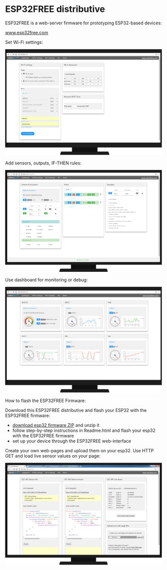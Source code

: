 # ESP32FREE distributive

ESP32FREE is a web-server firmware for prototyping ESP32-based devices:

www.esp32free.com

Set Wi-Fi settings:

![alt text](https://github.com/omreps/esp32free/blob/master/Readme_files/ESP32_FREE_wifi.png)

Add sensors, outputs, IF-THEN rules:

![alt text](https://github.com/omreps/esp32free/blob/master/Readme_files/ESP32_FREE_Firmware.png)

Use dashboard for monitoring or debug:

![alt text](https://github.com/omreps/esp32free/blob/master/Readme_files/ESP32_FREE_dashboard.png)

How to flash the ESP32FREE Firmware:

Download this ESP32FREE distributive and flash your ESP32 with the ESP32FREE firmware:
- [download esp32 firmware ZIP](https://github.com/omreps/esp32free/archive/master.zip) and unzip it
- follow step-by-step instructions in Readme.html and flash your esp32 with the ESP32FREE firmware
- set up your device through the ESP32FREE web-interface

Create your own web-pages and upload them on your esp32. Use HTTP GET and load live sensor values on your page:

![alt text](https://github.com/omreps/esp32free/blob/master/Readme_files/ESP32_FREE_REST_API.png)

